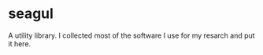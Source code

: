 # seagul
A utility library. I collected most of the software I use for my resarch and put it here. 

